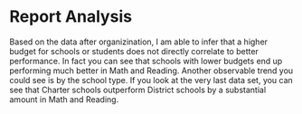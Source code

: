 # Report Analysis

Based on the data after organizination, I am able to infer that a higher budget for schools or students does not directly correlate to better performance. In fact you can see that schools with lower budgets end up performing much better in Math and Reading. Another observable trend you could see is by the school type. If you look at the very last data set, you can see that Charter schools outperform District schools by a substantial amount in Math and Reading.